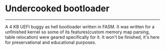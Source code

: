# Undercooked bootloader
---
A 4 KB UEFI buggy as hell bootloader written in FASM. It was written for a unfinished kernel so some of its features(custom memory map parsing, table relocation) were geared specifically for it.
It won't be finished, it's here for preservational and educational purposes.
